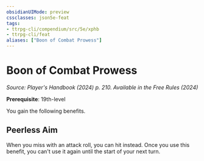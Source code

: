 ```yaml
---
obsidianUIMode: preview
cssclasses: json5e-feat
tags:
- ttrpg-cli/compendium/src/5e/xphb
- ttrpg-cli/feat
aliases: ["Boon of Combat Prowess"]
---
```

# Boon of Combat Prowess
*Source: Player's Handbook (2024) p. 210. Available in the Free Rules (2024)*  

**Prerequisite**: 19th-level

You gain the following benefits.

## Peerless Aim

When you miss with an attack roll, you can hit instead. Once you use this benefit, you can't use it again until the start of your next turn.